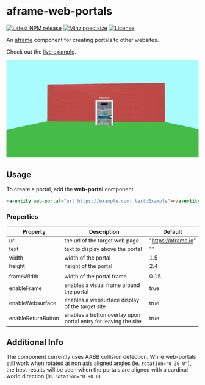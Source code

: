 # aframe-web-portals

[![Latest NPM release](https://img.shields.io/npm/v/aframe-web-portals.svg)](https://www.npmjs.com/package/aframe-web-portals)
[![Minzipped size](https://badgen.net/bundlephobia/minzip/aframe-web-portals)](https://bundlephobia.com/result?p=aframe-web-portals)
[![License](https://img.shields.io/badge/license-MIT-007ec6.svg)](https://github.com/ryota-mitarai/aframe-web-portals/blob/master/LICENSE)

An [aframe](https://github.com/aframevr/aframe) component for creating portals to other websites.

Check out the [live example](https://codesandbox.io/s/aframe-web-portals-example-27guc).

![Example gif](https://github.com/ryota-mitarai/aframe-web-portals/blob/master/examples/example1.gif)

## Usage

To create a portal, add the **web-portal** component.

```html
<a-entity web-portal="url:https://example.com; text:Example"></a-entity>
```

### Properties

| Property           | Description                                                     | Default             |
| ------------------ | --------------------------------------------------------------- | ------------------- |
| url                | the url of the target web page                                  | "https://aframe.io" |
| text               | text to display above the portal                                | ""                  |
| width              | width of the portal                                             | 1.5                 |
| height             | height of the portal                                            | 2.4                 |
|                    |                                                                 |                     |
| frameWidth         | width of the portal frame                                       | 0.15                |
| enableFrame        | enables a visual frame around the portal                        | true                |
| enableWebsurface   | enables a websurface display of the target site                 | true                |
| enableReturnButton | enables a button overlay upon portal entry for leaving the site | true                |

## Additional Info

The component currently uses AABB collision detection. While web-portals still work when rotated at non axis aligned angles (ie. `rotation="0 30 0"`), the best results will be seen when the portals are aligned with a cardinal world direction (ie. `rotation="0 90 0`)
